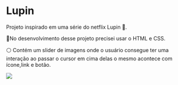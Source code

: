 <h1>Lupin</h1>

<p>Projeto inspirado em uma série do netflix Lupin 💎.
  
🔵No desenvolvimento desse projeto precisei usar o HTML e CSS.

⚪️ Contém um slider de imagens onde o usuário consegue ter uma interação ao passar o cursor em cima delas o mesmo acontece com ícone,link e botão.</p>

<img src="https://github.com/stefanieSilvaOliveira/Lupin/assets/118211028/f230de76-6212-4375-be3b-a0041d30f04c">
